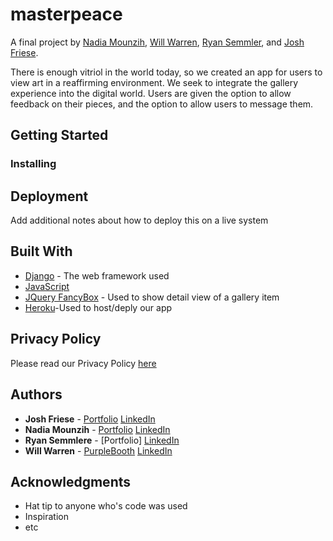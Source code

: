 # masterpeace

A final project by [Nadia Mounzih](https://nmounzih.github.io), [Will Warren](https://willwile4.github.io), [Ryan Semmler](https://github.com/ryan-semmler), and [Josh Friese](https://phist210.github.io).

There is enough vitriol in the world today, so we created an app for users to view
art in a reaffirming environment. We seek to integrate the gallery experience into the digital world. Users are given the option to allow feedback on their pieces, and the option to allow users to message them.


## Getting Started



### Installing




## Deployment

Add additional notes about how to deploy this on a live system

## Built With

* [Django](http://www.djangoproject.com/) - The web framework used
* [JavaScript](https://developer.mozilla.org/en-US/docs/Web/JavaScript)
* [JQuery FancyBox](http://fancybox.net/) - Used to show detail view of a gallery item
* [Heroku](https://heroku.com)-Used to host/deply our app

## Privacy Policy

Please read our Privacy Policy [here](https://masterpeace.herokuapp.com/privacy_policy)

## Authors

* **Josh Friese** - [Portfolio](https://phist210.github.io) [LinkedIn](https://www.linkedin.com/in/joshua-friese-1aa13990/)
* **Nadia Mounzih** - [Portfolio](https://nmounzih.github.io) [LinkedIn](https://www.linkedin.com/in/nadia-mounzih-4736b1b2/)
* **Ryan Semmlere** - [Portfolio] [LinkedIn](https://www.linkedin.com/in/ryan-semmler-04770a141/)
* **Will Warren** - [PurpleBooth](https://willwile4.github.io) [LinkedIn](https://www.linkedin.com/in/wmwarreniv/)


## Acknowledgments

* Hat tip to anyone who's code was used
* Inspiration
* etc
